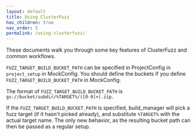```yaml
---
layout: default
title: Using ClusterFuzz
has_children: true
nav_order: 5
permalink: /using-clusterfuzz/
---
```


These documents walk you through some key features of ClusterFuzz and common
workflows.

`FUZZ_TARGET_BUILD_BUCKET_PATH` can be specified in ProjectConfig in `project_setup`
in MockConfig. You should define the buckets if you define `FUZZ_TARGET_BUILD_BUCKET_PATH`
in MockConfig.

The format of `FUZZ_TARGET_BUILD_BUCKET_PATH` is `gs://bucket/subdir/%TARGET%/([0-9]+).zip.`

If the `FUZZ_TARGET_BUILD_BUCKET_PATH` is specified, build_manager will pick a fuzz
target (if it hasn't picked already), and substitute `%TARGET%` with the actual target
name. The only new behavior, as the resulting bucket path can then be passed as a regular setup.

